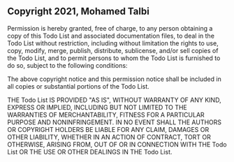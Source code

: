 ## Copyright 2021, Mohamed Talbi

Permission is hereby granted, free of charge, to any person obtaining a copy of this Todo List and associated documentation files, to deal in the Todo List without restriction, including without limitation the rights to use, copy, modify, merge, publish, distribute, sublicense, and/or sell copies of the Todo List, and to permit persons to whom the Todo List is furnished to do so, subject to the following conditions:

The above copyright notice and this permission notice shall be included in all copies or substantial portions of the Todo List.

THE Todo List IS PROVIDED "AS IS", WITHOUT WARRANTY OF ANY KIND, EXPRESS OR IMPLIED, INCLUDING BUT NOT LIMITED TO THE WARRANTIES OF MERCHANTABILITY, FITNESS FOR A PARTICULAR PURPOSE AND NONINFRINGEMENT. IN NO EVENT SHALL THE AUTHORS OR COPYRIGHT HOLDERS BE LIABLE FOR ANY CLAIM, DAMAGES OR OTHER LIABILITY, WHETHER IN AN ACTION OF CONTRACT, TORT OR OTHERWISE, ARISING FROM, OUT OF OR IN CONNECTION WITH THE Todo List OR THE USE OR OTHER DEALINGS IN THE Todo List.